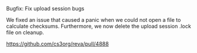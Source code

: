 Bugfix: Fix upload session bugs

We fixed an issue that caused a panic when we could not open a file to calculate checksums. Furthermore, we now delete the upload session .lock file on cleanup.

https://github.com/cs3org/reva/pull/4888

